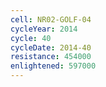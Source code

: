 ```yaml
---
cell: NR02-GOLF-04
cycleYear: 2014
cycle: 40
cycleDate: 2014-40
resistance: 454000
enlightened: 597000
---
```

